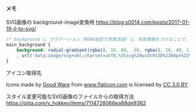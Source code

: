 
#### メモ

SVG画像の background-image変換用
https://blog.s0014.com/posts/2017-01-19-il-to-svg/

```css
/* background に グラデーション（RGBA指定で背景透過）と、背景画像をつけることで、双方を同時に表示できる。 */
main_background {
    background: radial-gradient(rgba(8, 18, 69, .9), rgba(8, 18, 49, 1))
    , url('data:image/svg+xml;charset=utf8,%3Csvg%20width%3D%2260px%22%20height%3D%2260px%22%20xmlns%3D%22http%3A%2F%2Fwww.w3.org%2F2000%2Fsvg%22%20enable-background%3D%22new%200%200%2060%2060%22%3E%20%3Cline%20x1%3D%220%22%20y1%3D%220%22%20x2%3D%220%22%20y2%3D%2260%22%20stroke%3D%22%23283261%22%20stroke-width%3D%221%22%20%2F%3E%20%3Cline%20x1%3D%220%22%20y1%3D%220%22%20x2%3D%2260%22%20y2%3D%220%22%20stroke%3D%22%23283261%22%20stroke-width%3D%221%22%20%2F%3E%3C%2Fsvg%3E');
}
```

アイコン取得先
<div>Icons made by <a href="https://www.flaticon.com/authors/good-ware" title="Good Ware">Good Ware</a> from <a href="https://www.flaticon.com/" 			    title="Flaticon">www.flaticon.com</a> is licensed by <a href="http://creativecommons.org/licenses/by/3.0/" 			    title="Creative Commons BY 3.0" target="_blank">CC 3.0 BY</a></div>


スタイル変更可能なSVG画像のファイルからの取得方法
https://qiita.com/y_hokkey/items/7114728066ea88de9362

